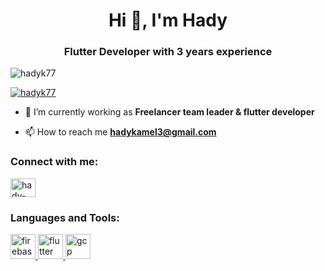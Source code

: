 <h1 align="center">Hi 👋, I'm Hady</h1>
<h3 align="center">Flutter Developer with 3 years experience</h3>

<p align="left"> <img src="https://komarev.com/ghpvc/?username=hadyk77&label=Profile%20views&color=0e75b6&style=flat" alt="hadyk77" /> </p>

<p align="left"> <a href="https://github.com/ryo-ma/github-profile-trophy"><img src="https://github-profile-trophy.vercel.app/?username=hadyk77" alt="hadyk77" /></a> </p>

- 🔭 I’m currently working as **Freelancer team leader & flutter developer**

- 📫 How to reach me **hadykamel3@gmail.com**

<h3 align="left">Connect with me:</h3>
<p align="left">
<a href="https://linkedin.com/in/hady-mohamed-66ab73184" target="blank"><img align="center" src="https://raw.githubusercontent.com/rahuldkjain/github-profile-readme-generator/master/src/images/icons/Social/linked-in-alt.svg" alt="hady-mohamed-66ab73184" height="30" width="40" /></a>
</p>

<h3 align="left">Languages and Tools:</h3>
<p align="left"> <a href="https://firebase.google.com/" target="_blank" rel="noreferrer"> <img src="https://www.vectorlogo.zone/logos/firebase/firebase-icon.svg" alt="firebase" width="40" height="40"/> </a> <a href="https://flutter.dev" target="_blank" rel="noreferrer"> <img src="https://www.vectorlogo.zone/logos/flutterio/flutterio-icon.svg" alt="flutter" width="40" height="40"/> </a> <a href="https://cloud.google.com" target="_blank" rel="noreferrer"> <img src="https://www.vectorlogo.zone/logos/google_cloud/google_cloud-icon.svg" alt="gcp" width="40" height="40"/> </a> </p>
